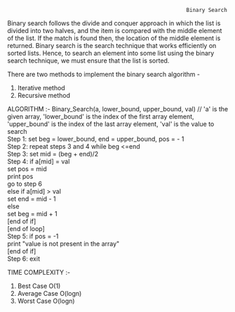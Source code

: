                                                              Binary Search
Binary search follows the divide and conquer approach in which the list is divided into two halves, and the item is compared with the middle element of the list. If the match is found then, the location of the middle element is returned.
Binary search is the search technique that works efficiently on sorted lists. Hence, to search an element into some list using the binary search technique, we must ensure that the list is sorted.

There are two methods to implement the binary search algorithm -
1. Iterative method
2. Recursive method

ALGORITHM :- Binary_Search(a, lower_bound, upper_bound, val) // 'a' is the given array, 'lower_bound' is the index of the first array element, 'upper_bound' is the index of the last array element, 'val' is the value to search  
Step 1: set beg = lower_bound, end = upper_bound, pos = - 1  
Step 2: repeat steps 3 and 4 while beg <=end  
Step 3: set mid = (beg + end)/2  
Step 4: if a[mid] = val  
set pos = mid  
print pos  
go to step 6  
else if a[mid] > val  
set end = mid - 1  
else  
set beg = mid + 1  
[end of if]  
[end of loop]  
Step 5: if pos = -1  
print "value is not present in the array"  
[end of if]  
Step 6: exit 

TIME COMPLEXITY :-
1. Best Case	O(1)
2. Average Case	O(logn)
3. Worst Case	O(logn)
